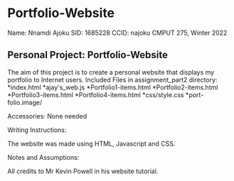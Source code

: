 # Portfolio-Website
Name: Nnamdi Ajoku
SID:  1685228
CCID: najoku
CMPUT 275, Winter 2022

Personal Project: Portfolio-Website
----------------------------------------------

The aim of this project is to create a personal website that displays my portfolio to Internet users.
Included Files in assignment_part2 directory:
*index.html
*ajay's_web.js
*Portfolio1-items.html
*Portfolio2-items.html
*Portfolio3-items.html
*Portfolio4-items.html
*css/style.css
*port-folio.image/

Accessories: None needed


Writing Instructions:

The website was made using HTML, Javascript and CSS.

Notes and Assumptions:

All credits to Mr Kevin Powell in his website tutorial.
